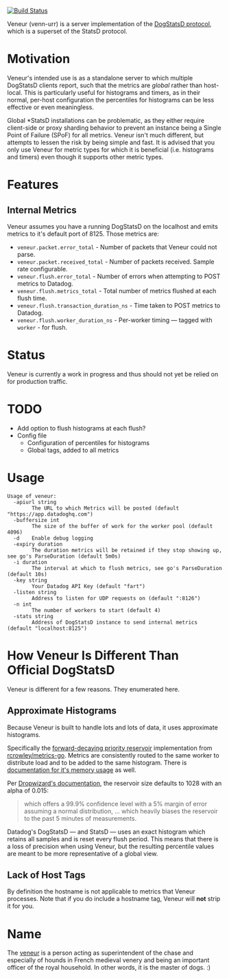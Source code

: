[![Build Status](https://travis-ci.org/gphat/veneur.svg?branch=master)](https://travis-ci.org/gphat/veneur)

Veneur (venn-urr) is a server implementation of the [DogStatsD protocol](http://docs.datadoghq.com/guides/dogstatsd/#datagram-format), which is a superset of the StatsD protocol.

# Motivation

Veneur's intended use is as a standalone server to which multiple DogStatsD clients report, such that the metrics are *global*
rather than host-local. This is particularly useful for histograms and timers, as in their normal, per-host configuration the
percentiles for histograms can be less effective or even meaningless.

Global \*StatsD installations can be problematic, as they either require client-side or proxy sharding behavior to prevent an
instance being a Single Point of Failure (SPoF) for all metrics. Veneur isn't much different, but attempts to lessen the risk
by being simple and fast. It is advised that you only use Veneur for metric types for which it is beneficial (i.e. histograms and timers)
even though it supports other metric types.

# Features

## Internal Metrics

Veneur assumes you have a running DogStatsD on the localhost and emits metrics to it's default port of 8125. Those metrics are:

* `veneur.packet.error_total` - Number of packets that Veneur could not parse.
* `veneur.packet.received_total` - Number of packets received. Sample rate configurable.
* `veneur.flush.error_total` - Number of errors when attempting to POST metrics to Datadog.
* `veneur.flush.metrics_total` - Total number of metrics flushed at each flush time.
* `veneur.flush.transaction_duration_ns` - Time taken to POST metrics to Datadog.
* `veneur.flush.worker_duration_ns` - Per-worker timing — tagged with `worker` - for flush.

# Status

Veneur is currently a work in progress and thus should not yet be relied on for production traffic.

# TODO

* Add option to flush histograms at each flush?
* Config file
  * Configuration of percentiles for histograms
  * Global tags, added to all metrics

# Usage
```
Usage of veneur:
  -apiurl string
    	The URL to which Metrics will be posted (default "https://app.datadoghq.com")
  -buffersize int
    	The size of the buffer of work for the worker pool (default 4096)
  -d	Enable debug logging
  -expiry duration
    	The duration metrics will be retained if they stop showing up, see go's ParseDuration (default 5m0s)
  -i duration
    	The interval at which to flush metrics, see go's ParseDuration (default 10s)
  -key string
    	Your Datadog API Key (default "fart")
  -listen string
    	Address to listen for UDP requests on (default ":8126")
  -n int
    	The number of workers to start (default 4)
  -stats string
    	Address of DogStatsD instance to send internal metrics (default "localhost:8125")
```

# How Veneur Is Different Than Official DogStatsD

Veneur is different for a few reasons. They enumerated here.

## Approximate Histograms

Because Veneur is built to handle lots and lots of data, it uses approximate histograms.

Specifically the [forward-decaying priority reservoir](http://www.research.att.com/people/Cormode_Graham/library/publications/CormodeShkapenyukSrivastavaXu09.pdf)
 implementation from [rcrowley/metrics-go](https://github.com/rcrowley/go-metrics/). Metrics are consistently routed to the same worker to distribute load and to be added to the same histogram. There is [documentation for it's memory usage](https://github.com/rcrowley/go-metrics/blob/master/memory.md#50000-histograms-with-a-uniform-sample-size-of-1028) as well.

 Per [Dropwizard's documentation](https://dropwizard.github.io/metrics/3.1.0/apidocs/com/codahale/metrics/ExponentiallyDecayingReservoir.html), the reservoir size defaults to 1028 with an alpha of 0.015:

 > which offers a 99.9% confidence level with a 5% margin of error assuming a normal distribution, … which heavily biases the reservoir to the past 5 minutes of measurements.

Datadog's DogStatsD — and StatsD — uses an exact histogram which retains all samples and is reset every flush period. This means that there is a loss of precision when using Veneur, but
the resulting percentile values are meant to be more representative of a global view.

## Lack of Host Tags

By definition the hostname is not applicable to metrics that Veneur processes. Note that if you
do include a hostname tag, Veneur will **not** strip it for you.

# Name

The [veneur](https://en.wikipedia.org/wiki/Grand_Huntsman_of_France) is a person acting as superintendent of the chase and especially
of hounds in French medieval venery and being an important officer of the royal household. In other words, it is the master of dogs. :)
